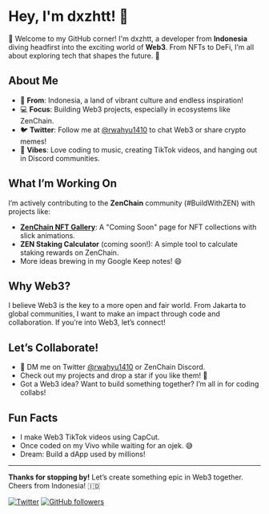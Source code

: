 # Hey, I'm dxzhtt! 👋

🌟 Welcome to my GitHub corner! I'm dxzhtt, a developer from **Indonesia** diving headfirst into the exciting world of **Web3**. From NFTs to DeFi, I’m all about exploring tech that shapes the future. 🚀

## About Me
- 📍 **From**: Indonesia, a land of vibrant culture and endless inspiration!
- 💻 **Focus**: Building Web3 projects, especially in ecosystems like ZenChain.
- 🐦 **Twitter**: Follow me at [@rwahyu1410](https://x.com/rwahyu1410) to chat Web3 or share crypto memes!
- 🌈 **Vibes**: Love coding to music, creating TikTok videos, and hanging out in Discord communities.

## What I’m Working On
I’m actively contributing to the **ZenChain** community (#BuildWithZEN) with projects like:
- **[ZenChain NFT Gallery](https://github.com/rwahyu1410/zenchain-nft-gallery)**: A "Coming Soon" page for NFT collections with slick animations.
- **ZEN Staking Calculator** (coming soon!): A simple tool to calculate staking rewards on ZenChain.
- More ideas brewing in my Google Keep notes! 😄

## Why Web3?
I believe Web3 is the key to a more open and fair world. From Jakarta to global communities, I want to make an impact through code and collaboration. If you’re into Web3, let’s connect!

## Let’s Collaborate!
- 📩 DM me on Twitter [@rwahyu1410](https://x.com/rwahyu1410) or ZenChain Discord.
- Check out my projects and drop a star if you like them! 🌟
- Got a Web3 idea? Want to build something together? I’m all in for coding collabs!

## Fun Facts
- I make Web3 TikTok videos using CapCut.
- Once coded on my Vivo while waiting for an ojek. 😅
- Dream: Build a dApp used by millions!

---

**Thanks for stopping by!** Let’s create something epic in Web3 together. Cheers from Indonesia! 🇮🇩

[![Twitter](https://img.shields.io/badge/Twitter-@rwahyu1410-1DA1F2?style=flat-square&logo=twitter)](https://x.com/rwahyu1410)
[![GitHub followers](https://img.shields.io/github/followers/rwahyu1410?style=flat-square)](https://github.com/rwahyu1410)
